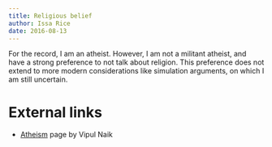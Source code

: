 ```yaml
---
title: Religious belief
author: Issa Rice
date: 2016-08-13
---
```


For the record, I am an atheist. However, I am not a militant atheist, and have
a strong preference to not talk about religion. This preference does not extend
to more modern considerations like simulation arguments, on which I am still
uncertain.

# External links

- [Atheism][vn] page by Vipul Naik

[vn]: https://thinkingbeyondcompetition.wordpress.com/positions/atheism/
